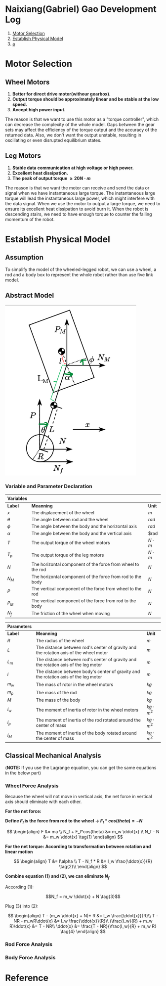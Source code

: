 # Naixiang(Gabriel) Gao Development Log
1. [Motor Selection](#MotorSelection)
2. [Establish Physical Model](#PhysicalModel)
3. [a](#reference)

# Motor Selection <a id="MotorSelection"></a>
## Wheel Motors
1. **Better for direct drive motor(withour gearbox).**
2. **Output torque should be approximately linear and be stable at the low speed.**
3. **Accept high power input.**

The reason is that we want to use this motor as a "torque controller", which can decrease the complexity of the whole model. Gaps between the gear sets may affect the efficiency of the torque output and the accuracy of the returned data. Also, we don't want the output unstable, resulting in oscillating or even disrupted equilibrium states. 

## Leg Motors
1. **Stable data communication at high voltage or high power.**
2. **Excellent heat dissipation.**
3. **The peak of output torque $\ge 20 N\cdot m$**

The reason is that we want the motor can receive and send the data or signal when we have instantaneous large torque. The instantaneous large torque will lead the instantaneous large power, which might interfere with the data signal. When we use the motor to output a large torque, we need to ensure its excellent heat dissipation to avoid burn it. When the robot is descending stairs, we need to have enough torque to counter the falling momentum of the robot.

# Establish Physical Model <b id="PhysicalModel"></b>
## Assumption
To simplify the model of the wheeled-legged robot, we can use a wheel, a rod and a body box to represent the whole robot rather than use five link model. 
## Abstract Model
![Abstract_model](../../image/abstract_model.png)
### Variable and Parameter Declaration 

|**Variables** |                                                             |            |  
|---           |---                                                          |---         |
|**Label**     |**Meanning**                                                 |**Unit**    |
|$x$           |The displacement of the wheel                                |$m$         |  
|$\theta$      |The angle between rod and the wheel                          |$rad$       |
|$\phi$        |The angle between the body and the horizontal axis           |$rad$       |
|$\alpha$      |The angle between the body and the vertical axis             |$rad        |
|$T$           |The output torque of the wheel motors                        |$N\cdot m$  |
|$T_p$         |The output torque of the leg motors                          |$N\cdot m$  |
|$N$           |The horizontal component of the force from wheel to the rod  |$N$         |
|$N_M$         |The horizontal component of the force from rod to the body   |$N$         |
|$P$           |The vertical component of the force from wheel to the rod    |$N$         |
|$P_M$         |The vertical component of the force from rod to the body     |$N$         |
|$N_f$         |The friction of the wheel when moving                        |$N$         |

|**Parameters**|                                                                                      |                |  
|---           |---                                                                                   |---             |
|**Label**     |**Meanning**                                                                          |**Unit**        |
|$R$           |The radius of the wheel                                                               |$m$             |  
|$L$           |The distance between rod's center of gravity and the rotation axis of the wheel motor |$m$             |
|$L_m$         |The distance between rod's center of gravity and the rotation axis of the leg motor   |$m$             |
|$l$           |The distance between body's center of gravity and the rotation axis of the leg motor  |$m$             |
|$m_w$         |The mass of rotor in the wheel motors                                                 |$kg$            |
|$m_p$         |The mass of the rod                                                                   |$kg$            |
|$M$           |The mass of the body                                                                  |$kg$            |
|$I_w$         |The moment of inertia of rotor in the wheel motors                                    |$kg\cdot m^2$   |
|$I_p$         |The moment of inertia of the rod rotated around the center of mass                    |$kg\cdot m^2$   |
|$I_M$         |The moment of inertia of the body rotated around the center of mass                   |$kg\cdot m^2$   |

## Classical Mechanical Analysis
(**NOTE:** If you use the Lagrange equation, you can get the same equations in the below part)

### Wheel Force Analysis
Because the wheel will not move in vertical axis, the net force in vertical axis should eliminate with each other.

**For the net force:**

**Define $F_l$ is the force from rod to the wheel -> $F_l*cos(theta) = -N$**

$$
\begin{align}
F &= ma \\
N_f + F_l*cos(theta) &= m_w \ddot{x} \\
N_f - N &= m_w \ddot{x} \tag{1}
\end{align}
$$

**For the net torque:**
**According to transformation between rotation and linear motion**

$$
\begin{align}
T &= I\alpha \\
T - N_f * R &= I_w \frac{\ddot{x}}{R} \tag{2}\\
\end{align}
$$

**Combine equation (1) and (2), we can eliminate $N_f$**

According (1):
```math
N_f = m_w \ddot{x} + N \tag{3}
```
Plug (3) into (2):

$$
\begin{align}
T - (m_w \ddot{x} + N)* R &= I_w \frac{\ddot{x}}{R}\\
T - NR - m_wR\ddot{x} &= I_w \frac{\ddot{x}}{R}\\
(\frac{I_w}{R} + m_w R)\ddot{x} &= T - NR\\
\ddot{x} &= \frac{T - NR}{\frac{I_w}{R} + m_w R} \tag{4}
\end{align}
$$

### Rod Force Analysis


### Body Force Analysis


# Reference <c id="reference"></c>

